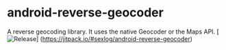 # android-reverse-geocoder
A reverse geocoding library. It uses the native Geocoder or the Maps API.
[![Release](https://jitpack.io/v/User/Repo.svg)]
(https://jitpack.io/#sexlog/android-reverse-geocoder)
